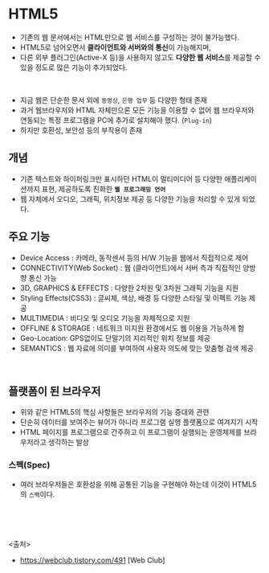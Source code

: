 # HTML5

- 기존의 웹 문서에서는 HTML만으로 웹 서비스를 구성하는 것이 불가능했다.
- HTML5로 넘어오면서 **클라이언트와 서버와의 통신**이 가능해지며,
- 다른 외부 플러그인(Active-X 등)을 사용하지 않고도 **다양한 웹 서비스**를 제공할 수 있을 정도로 많은 기능이 추가되었다.
<br>

- 지금 웹은 단순한 문서 외에 `동영상`, `은행 업무` 등 다양한 형태 존재
- 과거 웹브라우저와 HTML 자체만으론 모든 기능을 이용할 수 없어 웹 브라우저와 연동되는 특정 프로그램을 PC에 추가로 설치해야 했다. (`Plug-in`)
- 하지만 호환성, 보안성 등의 부작용이 존재

## 개념

- 기존 텍스트와 하이퍼링크만 표시하던 HTML이 멀티미디어 등 다양한 애플리케이션까지 표현, 제공하도록 진화한 **`웹 프로그래밍 언어`**
- 웹 자체에서 오디오, 그래픽, 위치정보 제공 등 다양한 기능을 처리할 수 있게 되었다.

## 주요 기능

- Device Access : 카메라, 동작센서 등의 H/W 기능을 웹에서 직접적으로 제어
- CONNECTIVITY(Web Socket) : 웹 (클라이언트)에서 서버 측과 직접적인 양방향 통신 가능
- 3D, GRAPHICS & EFFECTS : 다양한 2차원 및 3차원 그래픽 기능을 지원
- Styling Effects(CSS3) : 글씨체, 색상, 배경 등 다양한 스타일 및 이펙트 기능 제공
- MULTIMEDIA : 비디오 및 오디오 기능을 자체적으로 지원
- OFFLINE & STORAGE : 네트워크 미지원 환경에서도 웹 이용을 가능하게 함
- Geo-Location: GPS없이도 단말기의 지리적인 위치 정보를 제공
- SEMANTICS : 웹 자료에 의미를 부여하여 사용자 의도에 맞는 맞춤형 검색 제공
<BR>
  
## 플랫폼이 된 브라우저

- 위와 같은 HTML5의 핵심 사항들은 브라우저의 기능 증대와 관련
- 단순히 데이터를 보여주는 뷰어가 아니라 프로그램 실행 플랫폼으로 여겨지기 시작
- HTML 페이지를 프로그램으로 간주하고 이 프로그램이 실행되는 운영체제를 브라우저라고 생각하는 발상

### 스펙(Spec)

- 여러 브라우저들은 호환성을 위해 공통된 기능을 구현해야 하는데 이것이 HTML5의 `스펙`이다.

<br><br><br>
  
<출처>

- <https://webclub.tistory.com/491> [Web Club]
